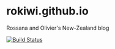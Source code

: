 rokiwi.github.io
================

Rossana and Olivier's New-Zealand blog

[![Build Status](https://travis-ci.org/rokiwi/rokiwi.github.io.svg?branch=master)](https://travis-ci.org/rokiwi/rokiwi.github.io)
